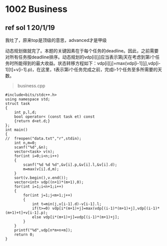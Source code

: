# 1002 Business

## ref sol 1    20/1/19

我吐了，原来top是顶级的意思，advanced才是甲级

动态规划做就完了。本题的关键因素在于每个任务的deadline。因此，之前需要对所有任务按deadline排序。动态规划的vdp[i][j]应当表示第j天在考虑到第i个任务时所能得到的最大收益。状态转移方程如下：vdp[i][j]=max(vdp[i-1][j],vdp[i-1][t]+v[i-1].p)，在这里，t表示第i个任务完成之前，完成i-1个任务至多所需要的天数。

> business.cpp

```
#include<bits/stdc++.h>
using namespace std;
struct task
{
	int p,l,d;
	bool operator< (const task et) const
	{return d<et.d;}
};
int main()
{
//	freopen("data.txt","r",stdin);
	int n,m=0;
	scanf("%d",&n);
	vector<task> v(n);
	for(int i=0;i<n;i++)
	{
		scanf("%d %d %d",&v[i].p,&v[i].l,&v[i].d);
		m=max(v[i].d,m);
	}
	sort(v.begin(),v.end());
	vector<int> vdp((n+1)*(m+1),0);
	for(int i=1;i<n+1;i++)
	{
		for(int j=1;j<m+1;j++)
		{
			int t=min(j,v[i-1].d)-v[i-1].l;
			if(t>=0) vdp[i*(m+1)+j]=max(vdp[(i-1)*(m+1)+j],vdp[(i-1)*(m+1)+t]+v[i-1].p);
			else vdp[i*(m+1)+j]=vdp[(i-1)*(m+1)+j];
		}
	}
	printf("%d",vdp[n*m+n+m]);
	return 0;
}
```